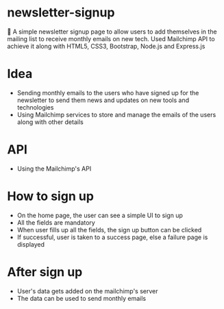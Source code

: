 # newsletter-signup
📰 A simple newsletter signup page to allow users to add themselves in the mailing list to receive monthly emails on new tech. Used Mailchimp API to achieve it along with HTML5, CSS3, Bootstrap, Node.js and Express.js

# Idea
* Sending monthly emails to the users who have signed up for the newsletter to send them news and updates on new tools and technologies
* Using Mailchimp services to store and manage the emails of the users along with other details

# API
* Using the Mailchimp's API

# How to sign up
* On the home page, the user can see a simple UI to sign up
* All the fields are mandatory
* When user fills up all the fields, the sign up button can be clicked
* If successful, user is taken to a success page, else a failure page is displayed

# After sign up
* User's data gets added on the mailchimp's server
* The data can be used to send monthly emails
